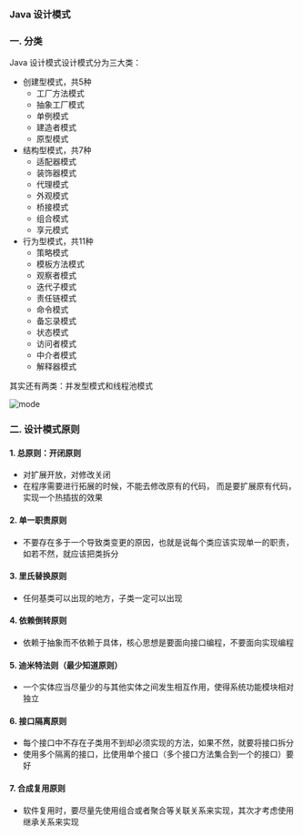 ### Java 设计模式
### 一. 分类
Java 设计模式设计模式分为三大类： 
* 创建型模式，共5种
  * 工厂方法模式
  * 抽象工厂模式
  * 单例模式
  * 建造者模式
  * 原型模式 
* 结构型模式，共7种
  * 适配器模式
  * 装饰器模式
  * 代理模式
  * 外观模式
  * 桥接模式
  * 组合模式
  * 享元模式
* 行为型模式，共11种
  * 策略模式
  * 模板方法模式
  * 观察者模式
  * 迭代子模式
  * 责任链模式
  * 命令模式
  * 备忘录模式
  * 状态模式
  * 访问者模式
  * 中介者模式
  * 解释器模式

其实还有两类：并发型模式和线程池模式

![mode](https://fgq233.github.io/imgs/mode/mode.jpg)

### 二. 设计模式原则
#### 1. 总原则：开闭原则 
* 对扩展开放，对修改关闭
* 在程序需要进行拓展的时候，不能去修改原有的代码， 而是要扩展原有代码，实现一个热插拔的效果

#### 2. 单一职责原则 
* 不要存在多于一个导致类变更的原因，也就是说每个类应该实现单一的职责，如若不然，就应该把类拆分

#### 3. 里氏替换原则
* 任何基类可以出现的地方，子类一定可以出现

#### 4. 依赖倒转原则
* 依赖于抽象而不依赖于具体，核心思想是要面向接口编程，不要面向实现编程

#### 5. 迪米特法则（最少知道原则）
* 一个实体应当尽量少的与其他实体之间发生相互作用，使得系统功能模块相对独立

#### 6. 接口隔离原则
* 每个接口中不存在子类用不到却必须实现的方法，如果不然，就要将接口拆分
* 使用多个隔离的接口，比使用单个接口（多个接口方法集合到一个的接口）要好

#### 7. 合成复用原则
* 软件复用时，要尽量先使用组合或者聚合等关联关系来实现，其次才考虑使用继承关系来实现
